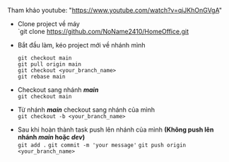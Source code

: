 Tham khảo youtube: "https://www.youtube.com/watch?v=qiJKhOnGVgA"
- Clone project về máy  
  `git clone https://github.com/NoName2410/HomeOffice.git
- Bắt đầu làm, kéo project mới về nhánh mình

  `git checkout main`
    <br>
  `git pull origin main`
  <br>
  `git checkout <your_branch_name>`
  <br>
  `git rebase main`
- Checkout sang nhánh **_main_**  
  `git checkout main`
- Từ nhánh **_main_** checkout sang nhánh của mình  
  `git checkout -b <your_branch_name>`
- Sau khi hoàn thành task push lên nhánh của mình **(Không push lên nhánh _main_ hoặc _dev_)**  
    `git add .`
    `git commit -m 'your message'`
    `git push origin <your_branch_name>`
